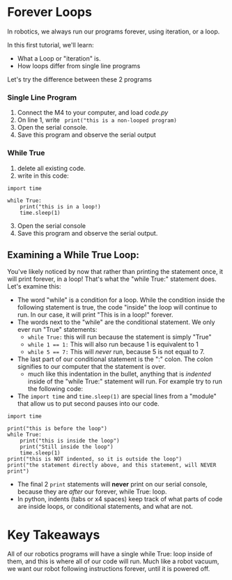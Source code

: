 # Forever Loops
In robotics, we always run our programs forever, using iteration, or a loop. 

In this first tutorial, we'll learn:
* What a Loop or "iteration" is. 
* How loops differ from single line programs

Let's try the difference between these 2 programs

### Single Line Program
1. Connect the M4 to your computer, and load *code.py*
2. On line 1, write
` print("this is a non-looped program)`
3. Open the serial console. 
4. Save this program and observe the serial output

### While True
1. delete all existing code. 
2. write in this code:

``` 
import time

while True:
    print("this is in a loop!)
    time.sleep(1)

```

3. Open the serial console
4. Save this program and observe the serial output. 

## Examining a While True Loop:
You've likely noticed by now that rather than printing the statement once, it will print forever, in a loop! That's what the "while True:" statement does. Let's examine this:

* The word "while" is a condition for a loop. While the condition inside the following statement is true, the code "inside" the loop will continue to run. In our case, it will print "This is in a loop!" forever. 
* The words next to the "while" are the conditional statement. We only ever run "True" statements:
     * `while True:` this will run because the statement is simply "True"
     * `while 1 == 1:` This will also run because 1 is equivalent to 1
     * `while 5 == 7:` This will *never* run, because 5 is not equal to 7. 
* The last part of our conditional statement is the ":" colon. The colon signifies to our computer that the statement is over. 
    * much like this indentation in the bullet, anything that is *indented* inside of the "while True:" statement will run. For example try to run the following code:
* The `import time` and `time.sleep(1)` are special lines from a "module" that allow us to put second pauses into our code. 

``` 
import time

print("this is before the loop")
while True:
    print("this is inside the loop")
    print("Still inside the loop")
    time.sleep(1)
print("this is NOT indented, so it is outside the loop")
print("the statement directly above, and this statement, will NEVER print")
```

* The final 2 `print` statements will **never** print on our serial console, because they are *after* our forever, while True: loop. 
* In python, indents (tabs or x4 spaces) keep track of what parts of code are inside loops, or conditional statements, and what are not. 

# Key Takeaways
All of our robotics programs will have a single while True: loop inside of them, and this is where all of our code will run. Much like a robot vacuum, we want our robot following instructions forever, until it is powered off. 